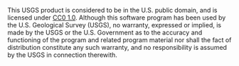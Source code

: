 This USGS product is considered to be in the U.S. public domain, and is licensed under [CC0 1.0](https://creativecommons.org/publicdomain/zero/1.0/).
Although this software program has been used by the U.S. Geological Survey (USGS), no warranty, expressed or implied, is made by the USGS or the 
U.S. Government as to the accuracy and functioning of the program and related program material nor shall the fact of distribution constitute any 
such warranty, and no responsibility is assumed by the USGS in connection therewith.